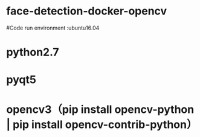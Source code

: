 # face-detection-docker-opencv
#Code run environment :ubuntu16.04
#                      python2.7 
#                      pyqt5
#                      opencv3（pip install opencv-python | pip install opencv-contrib-python）
